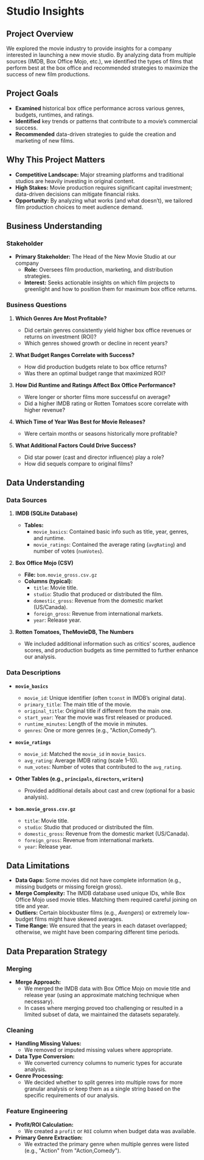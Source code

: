 # Studio Insights

## Project Overview
We explored the movie industry to provide insights for a company interested in launching a new movie studio. By analyzing data from multiple sources (IMDB, Box Office Mojo, etc.), we identified the types of films that perform best at the box office and recommended strategies to maximize the success of new film productions.

## Project Goals
- **Examined** historical box office performance across various genres, budgets, runtimes, and ratings.  
- **Identified** key trends or patterns that contribute to a movie’s commercial success.  
- **Recommended** data-driven strategies to guide the creation and marketing of new films.

## Why This Project Matters
- **Competitive Landscape:** Major streaming platforms and traditional studios are heavily investing in original content.  
- **High Stakes:** Movie production requires significant capital investment; data-driven decisions can mitigate financial risks.  
- **Opportunity:** By analyzing what works (and what doesn’t), we tailored film production choices to meet audience demand.

## Business Understanding

### Stakeholder
- **Primary Stakeholder:** The Head of the New Movie Studio at our company  
  - **Role:** Oversees film production, marketing, and distribution strategies.  
  - **Interest:** Seeks actionable insights on which film projects to greenlight and how to position them for maximum box office returns.

### Business Questions
1. **Which Genres Are Most Profitable?**  
   - Did certain genres consistently yield higher box office revenues or returns on investment (ROI)?  
   - Which genres showed growth or decline in recent years?

2. **What Budget Ranges Correlate with Success?**  
   - How did production budgets relate to box office returns?  
   - Was there an optimal budget range that maximized ROI?

3. **How Did Runtime and Ratings Affect Box Office Performance?**  
   - Were longer or shorter films more successful on average?  
   - Did a higher IMDB rating or Rotten Tomatoes score correlate with higher revenue?

4. **Which Time of Year Was Best for Movie Releases?**  
   - Were certain months or seasons historically more profitable?

5. **What Additional Factors Could Drive Success?**  
   - Did star power (cast and director influence) play a role?  
   - How did sequels compare to original films?

## Data Understanding

### Data Sources

1. **IMDB (SQLite Database)**
   - **Tables:**  
     - `movie_basics`: Contained basic info such as title, year, genres, and runtime.  
     - `movie_ratings`: Contained the average rating (`avgRating`) and number of votes (`numVotes`).

2. **Box Office Mojo (CSV)**
   - **File:** `bom.movie_gross.csv.gz`  
   - **Columns (typical):**  
     - `title`: Movie title.  
     - `studio`: Studio that produced or distributed the film.  
     - `domestic_gross`: Revenue from the domestic market (US/Canada).  
     - `foreign_gross`: Revenue from international markets.  
     - `year`: Release year.

3. **Rotten Tomatoes, TheMovieDB, The Numbers**  
   - We included additional information such as critics’ scores, audience scores, and production budgets as time permitted to further enhance our analysis.

### Data Descriptions

- **`movie_basics`**  
  - `movie_id`: Unique identifier (often `tconst` in IMDB’s original data).  
  - `primary_title`: The main title of the movie.  
  - `original_title`: Original title if different from the main one.  
  - `start_year`: Year the movie was first released or produced.  
  - `runtime_minutes`: Length of the movie in minutes.  
  - `genres`: One or more genres (e.g., "Action,Comedy").

- **`movie_ratings`**  
  - `movie_id`: Matched the `movie_id` in `movie_basics`.  
  - `avg_rating`: Average IMDB rating (scale 1–10).  
  - `num_votes`: Number of votes that contributed to the `avg_rating`.

- **Other Tables (e.g., `principals`, `directors`, `writers`)**  
  - Provided additional details about cast and crew (optional for a basic analysis).

- **`bom.movie_gross.csv.gz`**  
  - `title`: Movie title.  
  - `studio`: Studio that produced or distributed the film.  
  - `domestic_gross`: Revenue from the domestic market (US/Canada).  
  - `foreign_gross`: Revenue from international markets.  
  - `year`: Release year.

## Data Limitations
- **Data Gaps:** Some movies did not have complete information (e.g., missing budgets or missing foreign gross).
- **Merge Complexity:** The IMDB database used unique IDs, while Box Office Mojo used movie titles. Matching them required careful joining on title and year.
- **Outliers:** Certain blockbuster films (e.g., *Avengers*) or extremely low-budget films might have skewed averages.
- **Time Range:** We ensured that the years in each dataset overlapped; otherwise, we might have been comparing different time periods.

## Data Preparation Strategy

### Merging
- **Merge Approach:**  
  - We merged the IMDB data with Box Office Mojo on movie title and release year (using an approximate matching technique when necessary).  
  - In cases where merging proved too challenging or resulted in a limited subset of data, we maintained the datasets separately.

### Cleaning
- **Handling Missing Values:**  
  - We removed or imputed missing values where appropriate.  
- **Data Type Conversion:**  
  - We converted currency columns to numeric types for accurate analysis.  
- **Genre Processing:**  
  - We decided whether to split genres into multiple rows for more granular analysis or keep them as a single string based on the specific requirements of our analysis.

### Feature Engineering
- **Profit/ROI Calculation:**  
  - We created a `profit` or `ROI` column when budget data was available.  
- **Primary Genre Extraction:**  
  - We extracted the primary genre when multiple genres were listed (e.g., "Action" from "Action,Comedy").
